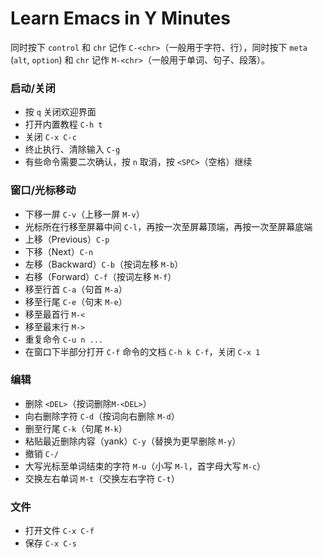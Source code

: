 # Learn Emacs in Y Minutes

同时按下 `control` 和 `chr` 记作 `C-<chr>`（一般用于字符、行），同时按下 `meta` (`alt`, `option`) 和 `chr` 记作 `M-<chr>`（一般用于单词、句子、段落）。

### 启动/关闭

- 按 `q` 关闭欢迎界面
- 打开内置教程 `C-h t`
- 关闭 `C-x C-c`
- 终止执行、清除输入 `C-g`
- 有些命令需要二次确认，按 `n` 取消，按 `<SPC>`（空格）继续

### 窗口/光标移动

- 下移一屏 `C-v`（上移一屏 `M-v`）
- 光标所在行移至屏幕中间 `C-l`，再按一次至屏幕顶端，再按一次至屏幕底端
- 上移（Previous）`C-p`
- 下移（Next）`C-n`
- 左移（Backward）`C-b`（按词左移 `M-b`）
- 右移（Forward）`C-f`（按词左移 `M-f`）
- 移至行首 `C-a`（句首 `M-a`）
- 移至行尾 `C-e`（句末 `M-e`）
- 移至最首行 `M-<`
- 移至最末行 `M->`
- 重复命令 `C-u n ...`
- 在窗口下半部分打开 `C-f` 命令的文档 `C-h k C-f`，关闭 `C-x 1`

### 编辑

- 删除 `<DEL>`（按词删除`M-<DEL>`）
- 向右删除字符 `C-d`（按词向右删除 `M-d`）
- 删至行尾 `C-k`（句尾 `M-k`）
- 粘贴最近删除内容（yank）`C-y`（替换为更早删除 `M-y`）
- 撤销 `C-/`
- 大写光标至单词结束的字符 `M-u`（小写 `M-l`，首字母大写 `M-c`）
- 交换左右单词 `M-t`（交换左右字符 `C-t`）

### 文件

- 打开文件 `C-x C-f`
- 保存 `C-x C-s`